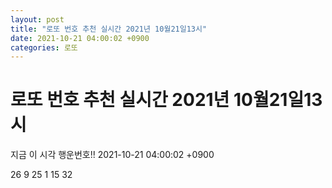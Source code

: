 ```yaml
---
layout: post
title: "로또 번호 추천 실시간 2021년 10월21일13시"
date: 2021-10-21 04:00:02 +0900
categories: 로또
---
```


# 로또 번호 추천 실시간 2021년 10월21일13시

지금 이 시각 행운번호!! 2021-10-21 04:00:02 +0900

 26  9  25  1  15  32 

